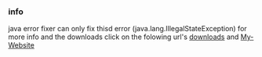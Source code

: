 ### info

java error fixer can only fix thisd error (java.lang.IllegalStateException)
for more info and the downloads click on the folowing url's
[downloads](https://github.com/Enderkries2011/java-error-fixer) and [My-Website](https://enderkries2011.wixsite.com/endermc)
